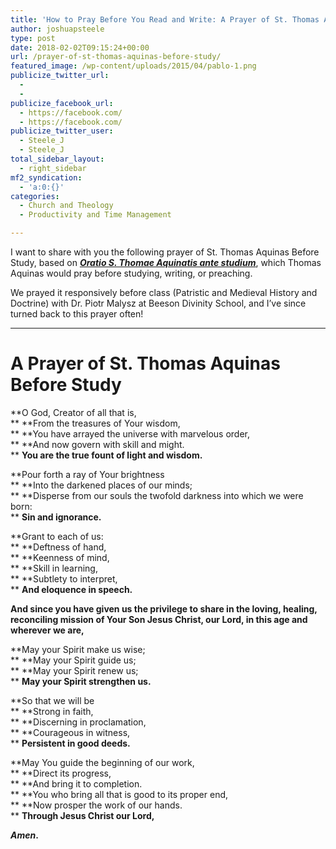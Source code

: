 ```yaml
---
title: 'How to Pray Before You Read and Write: A Prayer of St. Thomas Aquinas Before Study'
author: joshuapsteele
type: post
date: 2018-02-02T09:15:24+00:00
url: /prayer-of-st-thomas-aquinas-before-study/
featured_image: /wp-content/uploads/2015/04/pablo-1.png
publicize_twitter_url:
  - 
  - 
publicize_facebook_url:
  - https://facebook.com/
  - https://facebook.com/
publicize_twitter_user:
  - Steele_J
  - Steele_J
total_sidebar_layout:
  - right_sidebar
mf2_syndication:
  - 'a:0:{}'
categories:
  - Church and Theology
  - Productivity and Time Management

---
```

I want to share with you the following prayer of St. Thomas Aquinas Before Study, based on <u><em><strong><a href="http://www.preces-latinae.org/thesaurus/Varia/CreatorIneff.html" target="_blank" rel="noopener noreferrer">Oratio S. Thomae Aquinatis ante studium</a></strong></em></u>, which Thomas Aquinas would pray before studying, writing, or preaching.

We prayed it responsively before class (Patristic and Medieval History and Doctrine) with Dr. Piotr Malysz at Beeson Divinity School, and I’ve since turned back to this prayer often!

* * *

# A Prayer of St. Thomas Aquinas Before Study

**O God, Creator of all that is,  
** **From the treasures of Your wisdom,  
** **You have arrayed the universe with marvelous order,  
** **And now govern with skill and might.  
** **You are the true fount of light and wisdom.**

**Pour forth a ray of Your brightness  
** **Into the darkened places of our minds;  
** **Disperse from our souls the twofold darkness into which we were born:  
** **Sin and ignorance.**

**Grant to each of us:  
** **Deftness of hand,  
** **Keenness of mind,  
** **Skill in learning,  
** **Subtlety to interpret,  
** **And eloquence in speech.**

**And since you have given us the privilege to share in the loving, healing, reconciling mission of Your Son Jesus Christ, our Lord, in this age and wherever we are,**

**May your Spirit make us wise;  
** **May your Spirit guide us;  
** **May your Spirit renew us;  
** **May your Spirit strengthen us.**

**So that we will be  
** **Strong in faith,  
** **Discerning in proclamation,  
** **Courageous in witness,  
** **Persistent in good deeds.**

**May You guide the beginning of our work,  
** **Direct its progress,  
** **And bring it to completion.  
** **You who bring all that is good to its proper end,  
** **Now prosper the work of our hands.  
** **Through Jesus Christ our Lord,**

**_Amen_.**